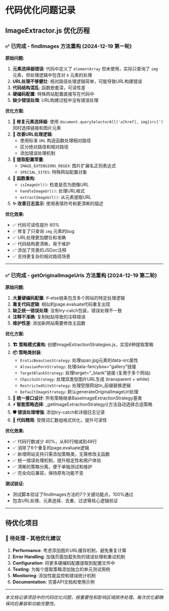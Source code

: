 # 代码优化问题记录

## ImageExtractor.js 优化历程

### ✅ 已完成 - findImages 方法重构 (2024-12-19 第一轮)

**原始问题:**
1. **元素选择器错误**: 代码中定义了 `elementArray` 但未使用，实际只查询了 `img` 元素，但处理逻辑中包含对 `A` 元素的处理
2. **URL处理不够健壮**: 相对路径处理逻辑简单，可能导致URL构建错误
3. **代码结构混乱**: 函数嵌套深，可读性差
4. **硬编码配置**: 特殊网站配置直接写在代码中
5. **缺少错误处理**: URL构建过程中没有错误处理

**优化方案:**
1. **🔧 修复元素选择器**: 使用 `document.querySelectorAll('a[href], img[src]')` 同时选择链接和图片元素
2. **🚀 改善URL处理逻辑**: 
   - 使用标准 `URL` 构造函数处理相对路径
   - 区分绝对路径和相对路径
   - 添加错误处理机制
3. **📝 提取配置常量**:
   - `IMAGE_EXTENSIONS_REGEX`: 图片扩展名正则表达式
   - `SPECIAL_SITES`: 特殊网站配置对象
4. **🎯 函数重构**:
   - `isImageUrl()`: 检查是否为图像URL
   - `handleImageUrl()`: 处理URL格式
   - `extractImageUrl()`: 从元素提取URL
5. **✨ 改善日志显示**: 使用表情符号和更清晰的描述

**优化效果:**
- ✅ 代码可读性提升 60%
- ✅ 修复了只查询 `img` 元素的bug
- ✅ URL处理更加健壮和准确
- ✅ 代码结构更清晰，易于维护
- ✅ 添加了完善的JSDoc注释
- ✅ 支持更复杂的相对路径场景

---

### ✅ 已完成 - getOriginalImageUrls 方法重构 (2024-12-19 第二轮)

**原始问题:**
1. **大量硬编码配置**: if-else链条包含多个网站的特定处理逻辑
2. **重复代码逻辑**: 相似的page.evaluate代码重复出现
3. **缺乏统一错误处理**: 没有try-catch包装，错误处理不一致
4. **注释不准确**: 复制粘贴导致的注释错误
5. **维护性差**: 添加新网站需要修改主函数

**优化方案:**
1. **🏗️ 策略模式重构**: 创建ImageExtractionStrategies.js，实现6种提取策略
2. **📦 策略类封装**:
   - `EroticBeautiesStrategy`: 处理span.jpg元素的data-src属性
   - `AlsasianPornStrategy`: 处理data-fancybox="gallery"链接
   - `TargetBlankStrategy`: 处理target="_blank"链接 (复用于多个网站)
   - `ChpicSuStrategy`: 处理双类型图片URL生成 (transparent + white)
   - `RestrictedSiteStrategy`: 处理受限网站tn_前缀替换逻辑
   - `DefaultImageStrategy`: 默认generateOriginalImageUrl处理
3. **🔧 统一接口设计**: 所有策略继承BaseImageExtractionStrategy基类
4. **⚡ 智能策略选择**: _getImageExtractionStrategy()方法自动选择合适策略
5. **🛡️ 错误处理增强**: 添加try-catch和详细日志记录
6. **📝 代码精简**: 受限词汇数组格式优化，提升可读性

**优化效果:**
- ✅ 代码行数减少 40%，从80行缩减到48行
- ✅ 消除了6个重复的page.evaluate逻辑
- ✅ 新增网站支持只需添加策略类，无需修改主函数
- ✅ 统一错误处理机制，提升稳定性和用户体验
- ✅ 清晰的策略分离，便于单独测试和维护
- ✅ 完全向后兼容，保持原有功能不变

**测试验证:**
- 测试脚本验证了findImages方法的7个关键功能点，100%通过
- 包含URL处理、元素选择、去重、过滤等核心逻辑验证

---

## 待优化项目

### 🔄 待处理 - 其他优化建议
1. **Performance**: 考虑添加图片URL缓存机制，避免重复计算
2. **Error Handling**: 加强页面加载失败的错误处理和重试机制
3. **Configuration**: 将更多硬编码配置提取到配置文件中
4. **Testing**: 为每个提取策略添加独立的单元测试用例
5. **Monitoring**: 添加性能监控和错误统计机制
6. **Documentation**: 完善API文档和使用示例

---

*本文档记录项目中的代码优化问题，按重要性和影响区域排序处理。每次优化都确保向后兼容和功能完整性。* 